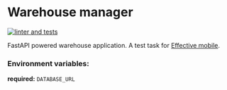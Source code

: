 # Warehouse manager
[![linter and tests](https://github.com/sergey-royt/effective-mobile-test-task/actions/workflows/linter-and-tests.yml/badge.svg)](https://github.com/sergey-royt/effective-mobile-test-task/actions/workflows/linter-and-tests.yml)

FastAPI powered warehouse application. A test task for [Effective mobile](https://effective-mobile.ru/#main).

### Environment variables:

**required:**
```DATABASE_URL```